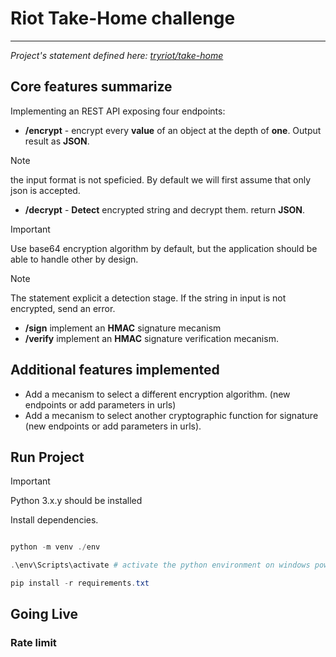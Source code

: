 # Riot Take-Home challenge
--------------------------

*Project's statement defined here: [tryriot/take-home](https://github.com/tryriot/take-home)*

## Core features summarize

Implementing an REST API exposing four endpoints:

- **/encrypt** - encrypt every **value** of an object at the depth of **one**. Output result as **JSON**. 
> [!NOTE]
>  the input format is not speficied. By default we will first assume that only json is accepted.

- **/decrypt** - **Detect** encrypted string and decrypt them. return **JSON**.

> [!IMPORTANT] 
> Use base64 encryption algorithm by default, but the application should be able to handle other by design.

> [!NOTE]
> The statement explicit a detection stage. If the string in input is not encrypted, send an error.

- **/sign** implement an **HMAC** signature mecanism
- **/verify** implement an **HMAC** signature verification mecanism.

## Additional features implemented

- Add a mecanism to select a different encryption algorithm. (new endpoints or add parameters in urls)
- Add a mecanism to select another cryptographic function for signature (new endpoints or add parameters in urls).

## Run Project

> [!IMPORTANT]
> Python 3.x.y should be installed

Install dependencies.

```powershell

python -m venv ./env

.\env\Scripts\activate # activate the python environment on windows powershell

pip install -r requirements.txt

```


## Going Live

### Rate limit